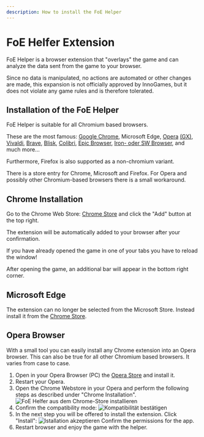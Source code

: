 ```yaml
---
description: How to install the FoE Helper
---
```


# FoE Helfer Extension

FoE Helper is a browser extension that "overlays" the game and can analyze the data sent from the game to your browser.

Since no data is manipulated, no actions are automated or other changes are made, this expansion is not officially approved by InnoGames, but it does not violate any game rules and is therefore tolerated.

## Installation of the FoE Helper

FoE Helper is suitable for all Chromium based browsers.

These are the most famous: [Google Chrome](https://www.google.com/chrome/), Microsoft Edge, [Opera](https://www.opera.com/) [(GX)](https://www.opera.com/de/gx), [Vivaldi](https://vivaldi.com/), [Brave](https://brave.com/), [Blisk](https://blisk.io/), [Colibri](https://colibri.opqr.co/), [Epic Browser](https://www.epicbrowser.com/), [Iron- oder SW Browser](https://www.srware.net/iron/), and much more...

Furthermore, Firefox is also supported as a non-chromium variant.

There is a store entry for Chrome, Microsoft and Firefox. For Opera and possibly other Chromium-based browsers there is a small workaround.

## Chrome Installation

Go to the Chrome Web Store: [Chrome Store](https://chrome.google.com/webstore/detail/foe-helper/bkagcmloachflbbkfmfiggipaelfamdf) and click the "Add" button at the top right.

The extension will be automatically added to your browser after your confirmation.

<div data-gb-custom-block data-tag="hint" data-style='info'>
If you have already opened the game in one of your tabs you have to reload the window!
</div>

After opening the game, an additional bar will appear in the bottom right corner.

## Microsoft Edge

The extension can no longer be selected from the Microsoft Store. Instead install it from the [Chrome Store](https://chrome.google.com/webstore/detail/foe-helper/bkagcmloachflbbkfmfiggipaelfamdf).

## Opera Browser

With a small tool you can easily install any Chrome extension into an Opera browser. This can also be true for all other Chromium based browsers. It varies from case to case.

1. Open in your Opera Browser (PC) the [Opera Store](https://addons.opera.com/de/extensions/details/install-chrome-extensions/) and install it.
2. Restart your Opera.
3. Open the Chrome Webstore in your Opera and perform the following steps as described under "Chrome Installation". ![FoE Helfer aus dem Chrome-Store installieren](./.images/foe-helfer-in-operea-installieren.png)
4. Confirm the compatibility mode: ![Kompatibilität bestätigen](./.images/kompatibilitaets-bestaetigung.png)
5. In the next step you will be offered to install the extension. Click "Install": ![Istallation akzeptieren](./.images/extension-in-opera-installieren.png) Confirm the permissions for the app.
6. Restart browser and enjoy the game with the helper.




